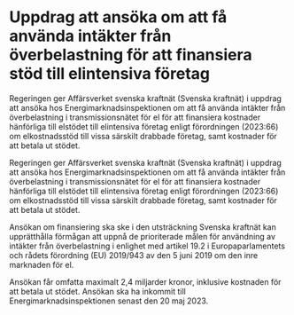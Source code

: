 # Uppdrag att ansöka om att få använda intäkter från överbelastning för att finansiera stöd till elintensiva företag

Regeringen ger Affärsverket svenska kraftnät (Svenska kraftnät) i uppdrag att ansöka hos Energimarknadsinspektionen om att få använda intäkter från överbelastning i transmissionsnätet för el för att finansiera kostnader hänförliga till elstödet till elintensiva företag enligt förordningen (2023:66) om elkostnadsstöd till vissa särskilt drabbade företag, samt kostnader för att betala ut stödet.

Regeringen ger Affärsverket svenska kraftnät (Svenska kraftnät) i uppdrag att ansöka hos Energimarknadsinspektionen om att få använda intäkter från överbelastning i transmissionsnätet för el för att finansiera kostnader hänförliga till elstödet till elintensiva företag enligt förordningen (2023:66) om elkostnadsstöd till vissa särskilt drabbade företag, samt kostnader för att betala ut stödet.

Ansökan om finansiering ska ske i den utsträckning Svenska kraftnät kan
upprätthålla förmågan att uppnå de prioriterade målen för användning av
intäkter från överbelastning i enlighet med artikel 19.2 i Europaparlamentets
och rådets förordning (EU) 2019/943 av den 5 juni 2019 om den inre
marknaden för el.

Ansökan får omfatta maximalt 2,4 miljarder kronor, inklusive kostnaden för att betala ut stödet. Ansökan ska ha inkommit till Energimarknadsinspektionen senast den 20 maj 2023.
